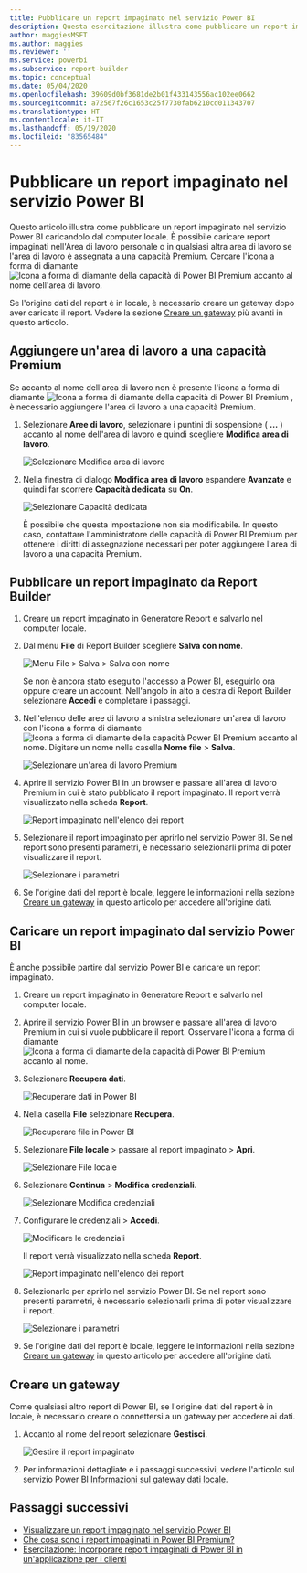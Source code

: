 ```yaml
---
title: Pubblicare un report impaginato nel servizio Power BI
description: Questa esercitazione illustra come pubblicare un report impaginato nel servizio Power BI caricandolo dal computer locale.
author: maggiesMSFT
ms.author: maggies
ms.reviewer: ''
ms.service: powerbi
ms.subservice: report-builder
ms.topic: conceptual
ms.date: 05/04/2020
ms.openlocfilehash: 39609d0bf3681de2b01f433143556ac102ee0662
ms.sourcegitcommit: a72567f26c1653c25f7730fab6210cd011343707
ms.translationtype: HT
ms.contentlocale: it-IT
ms.lasthandoff: 05/19/2020
ms.locfileid: "83565484"
---
```

# <a name="publish-a-paginated-report-to-the-power-bi-service"></a>Pubblicare un report impaginato nel servizio Power BI

Questo articolo illustra come pubblicare un report impaginato nel servizio Power BI caricandolo dal computer locale. È possibile caricare report impaginati nell'Area di lavoro personale o in qualsiasi altra area di lavoro se l'area di lavoro è assegnata a una capacità Premium. Cercare l'icona a forma di diamante ![Icona a forma di diamante della capacità di Power BI Premium](media/paginated-reports-save-to-power-bi-service/premium-diamond.png) accanto al nome dell'area di lavoro. 

Se l'origine dati del report è in locale, è necessario creare un gateway dopo aver caricato il report. Vedere la sezione [Creare un gateway](#create-a-gateway) più avanti in questo articolo.

## <a name="add-a-workspace-to-a-premium-capacity"></a>Aggiungere un'area di lavoro a una capacità Premium

Se accanto al nome dell'area di lavoro non è presente l'icona a forma di diamante ![Icona a forma di diamante della capacità di Power BI Premium](media/paginated-reports-save-to-power-bi-service/premium-diamond.png) , è necessario aggiungere l'area di lavoro a una capacità Premium. 

1. Selezionare **Aree di lavoro**, selezionare i puntini di sospensione ( **...** ) accanto al nome dell'area di lavoro e quindi scegliere **Modifica area di lavoro**.

    ![Selezionare Modifica area di lavoro](media/paginated-reports-save-to-power-bi-service/power-bi-paginated-edit-workspace.png)

1. Nella finestra di dialogo **Modifica area di lavoro** espandere **Avanzate** e quindi far scorrere **Capacità dedicata** su **On**.

    ![Selezionare Capacità dedicata](media/paginated-reports-save-to-power-bi-service/power-bi-paginated-edit-workspace-dialog.png)

   È possibile che questa impostazione non sia modificabile. In questo caso, contattare l'amministratore delle capacità di Power BI Premium per ottenere i diritti di assegnazione necessari per poter aggiungere l'area di lavoro a una capacità Premium.

## <a name="from-report-builder-publish-a-paginated-report"></a>Pubblicare un report impaginato da Report Builder

1. Creare un report impaginato in Generatore Report e salvarlo nel computer locale.

1. Dal menu **File** di Report Builder scegliere **Salva con nome**.

    ![Menu File > Salva > Salva con nome](media/paginated-reports-save-to-power-bi-service/power-bi-paginated-save-as.png)

    Se non è ancora stato eseguito l'accesso a Power BI, eseguirlo ora oppure creare un account. Nell'angolo in alto a destra di Report Builder selezionare **Accedi** e completare i passaggi.

2. Nell'elenco delle aree di lavoro a sinistra selezionare un'area di lavoro con l'icona a forma di diamante ![Icona a forma di diamante della capacità Power BI Premium](media/paginated-reports-save-to-power-bi-service/premium-diamond.png) accanto al nome. Digitare un nome nella casella **Nome file** > **Salva**. 

    ![Selezionare un'area di lavoro Premium](media/paginated-reports-save-to-power-bi-service/power-bi-paginated-select-workspace.png)

4. Aprire il servizio Power BI in un browser e passare all'area di lavoro Premium in cui è stato pubblicato il report impaginato. Il report verrà visualizzato nella scheda **Report**.

    ![Report impaginato nell'elenco dei report](media/paginated-reports-save-to-power-bi-service/power-bi-paginated-wwi-report.png)

5. Selezionare il report impaginato per aprirlo nel servizio Power BI. Se nel report sono presenti parametri, è necessario selezionarli prima di poter visualizzare il report.

    ![Selezionare i parametri](media/paginated-reports-save-to-power-bi-service/power-bi-paginated-select-parameters.png)

6. Se l'origine dati del report è locale, leggere le informazioni nella sezione [Creare un gateway](#create-a-gateway) in questo articolo per accedere all'origine dati.

## <a name="from-the-power-bi-service-upload-a-paginated-report"></a>Caricare un report impaginato dal servizio Power BI

È anche possibile partire dal servizio Power BI e caricare un report impaginato.

1. Creare un report impaginato in Generatore Report e salvarlo nel computer locale.

1. Aprire il servizio Power BI in un browser e passare all'area di lavoro Premium in cui si vuole pubblicare il report. Osservare l'icona a forma di diamante ![Icona a forma di diamante della capacità di Power BI Premium](media/paginated-reports-save-to-power-bi-service/premium-diamond.png) accanto al nome. 

1. Selezionare **Recupera dati**.

    ![Recuperare dati in Power BI](media/paginated-reports-save-to-power-bi-service/power-bi-paginated-get-data.png)

1. Nella casella **File** selezionare **Recupera**.

    ![Recuperare file in Power BI](media/paginated-reports-save-to-power-bi-service/power-bi-paginated-files-get.png)

1. Selezionare **File locale** > passare al report impaginato > **Apri**.

    ![Selezionare File locale](media/paginated-reports-save-to-power-bi-service/power-bi-paginated-local-file.png)

1. Selezionare **Continua** > **Modifica credenziali**.

    ![Selezionare Modifica credenziali](media/paginated-reports-save-to-power-bi-service/power-bi-paginated-select-edit-credentials.png)

1. Configurare le credenziali > **Accedi**.

    ![Modificare le credenziali](media/paginated-reports-save-to-power-bi-service/power-bi-paginated-credentials.png)

   Il report verrà visualizzato nella scheda **Report**.

    ![Report impaginato nell'elenco dei report](media/paginated-reports-save-to-power-bi-service/power-bi-paginated-wwi-report.png)

1. Selezionarlo per aprirlo nel servizio Power BI. Se nel report sono presenti parametri, è necessario selezionarli prima di poter visualizzare il report.
 
    ![Selezionare i parametri](media/paginated-reports-save-to-power-bi-service/power-bi-paginated-select-parameters.png)

6. Se l'origine dati del report è locale, leggere le informazioni nella sezione [Creare un gateway](#create-a-gateway) in questo articolo per accedere all'origine dati.

## <a name="create-a-gateway"></a>Creare un gateway

Come qualsiasi altro report di Power BI, se l'origine dati del report è in locale, è necessario creare o connettersi a un gateway per accedere ai dati.

1. Accanto al nome del report selezionare **Gestisci**.

   ![Gestire il report impaginato](media/paginated-reports-save-to-power-bi-service/power-bi-paginated-manage.png)

1. Per informazioni dettagliate e i passaggi successivi, vedere l'articolo sul servizio Power BI [Informazioni sul gateway dati locale](../connect-data/service-gateway-onprem.md).



## <a name="next-steps"></a>Passaggi successivi

- [Visualizzare un report impaginato nel servizio Power BI](../consumer/paginated-reports-view-power-bi-service.md)
- [Che cosa sono i report impaginati in Power BI Premium?](paginated-reports-report-builder-power-bi.md)
- [Esercitazione: Incorporare report impaginati di Power BI in un'applicazione per i clienti](../developer/embedded/embed-paginated-reports-customers.md)
